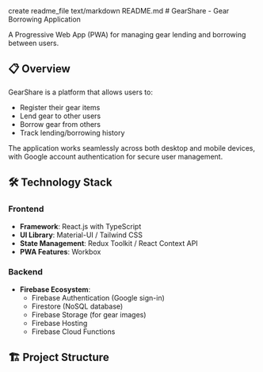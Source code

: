 <invoke name="artifacts">
<parameter name="command">create</parameter>
<parameter name="id">readme_file</parameter>
<parameter name="type">text/markdown</parameter>
<parameter name="title">README.md</parameter>
<parameter name="content"># GearShare - Gear Borrowing Application

A Progressive Web App (PWA) for managing gear lending and borrowing between users.

## 📋 Overview

GearShare is a platform that allows users to:
- Register their gear items
- Lend gear to other users
- Borrow gear from others
- Track lending/borrowing history

The application works seamlessly across both desktop and mobile devices, with Google account authentication for secure user management.

## 🛠️ Technology Stack

### Frontend
- **Framework**: React.js with TypeScript
- **UI Library**: Material-UI / Tailwind CSS
- **State Management**: Redux Toolkit / React Context API
- **PWA Features**: Workbox

### Backend
- **Firebase Ecosystem**:
  - Firebase Authentication (Google sign-in)
  - Firestore (NoSQL database)
  - Firebase Storage (for gear images)
  - Firebase Hosting
  - Firebase Cloud Functions

## 🏗️ Project Structure